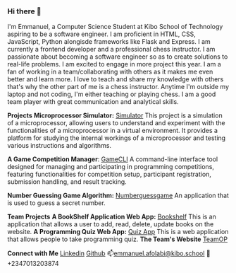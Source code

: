 ### Hi there 👋

I'm Emmanuel, a Computer Science Student at Kibo School of Technology aspiring to be a software engineer. I am proficient in HTML, CSS, JavaScript, Python alongisde frameworks like Flask and Express.
I am currently a frontend developer and a professional chess instructor. I am passionate about becoming a software engineer so as to create solutions to real-life problems. I am excited to engage in more project this year.
I am a fan of working in a team/collaborating with others as it makes me even better and learn more.
I love to teach and share my knowledge with others that's why the other part of me is a chess instructor. Anytime I'm outside my laptop and not coding, I'm either teaching or playing chess.
I am a good team player with great communication and analytical skills.

**Projects**
**Microprocessor Simulator:** [Simulator](https://github.com/kibo-programming-1-july-23/microprocessor-simulation-EmmanuelAfolabi007)
This project is a simulation of a microprocessor, allowing users to understand and experiment with the functionalities of a microprocessor in a virtual environment. It provides a platform for studying the internal workings of a microprocessor and testing various instructions and algorithms.

**A Game Competition Manager**: [GameCLI](https://github.com/kibo-programming-2-oct-23/prog2-final-project-competition-cli-EmmanuelAfolabi007)
A command-line interface tool designed for managing and participating in programming competitions, featuring functionalities for competition setup, participant registration, submission handling, and result tracking.

**Number Guessing Game Algorithm:** [Numberguessgame](https://github.com/kibo-web-app-dev-oct-23/week-2-assignment-number-guessing-game-EmmanuelAfolabi007)
An application that is used to guess a secret number.

**Team Projects**
**A BookShelf Application Web App:** [Bookshelf](https://bookshelf-mbnb.onrender.com)
This is an application that allows a user to add, read, delete, update books on the website.
**A Programming Quiz Web App:** [Quiz App](https://programming-quiz-app.onrender.com)
This is a web application that allows people to take programming quiz.
**The Team's Website** [TeamOP](https://felix-mauyon.github.io/OP-Portfolio-site/#)

**Connect with Me**
[Linkedin](www.linkedin.com/in/emmanuel-afolabi-6a140a282)
[Github](https://github.com/EmmanuelAfolabi007)
📫emmanuel.afolabi@kibo.school  📱+2347013203874

